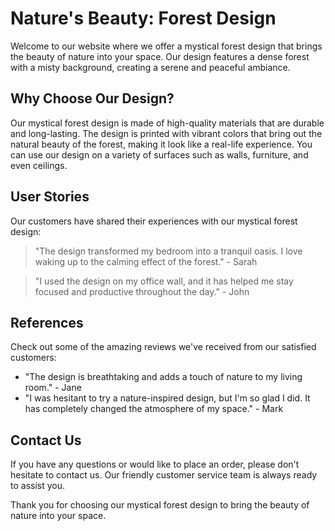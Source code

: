 <!--font:Poppins-->

# Nature's Beauty: Forest Design

Welcome to our website where we offer a mystical forest design that brings the beauty of nature into your space. Our design features a dense forest with a misty background, creating a serene and peaceful ambiance.

## Why Choose Our Design?

Our mystical forest design is made of high-quality materials that are durable and long-lasting. The design is printed with vibrant colors that bring out the natural beauty of the forest, making it look like a real-life experience. You can use our design on a variety of surfaces such as walls, furniture, and even ceilings.

## User Stories

Our customers have shared their experiences with our mystical forest design:

> "The design transformed my bedroom into a tranquil oasis. I love waking up to the calming effect of the forest." - Sarah

> "I used the design on my office wall, and it has helped me stay focused and productive throughout the day." - John

## References

Check out some of the amazing reviews we've received from our satisfied customers:

- "The design is breathtaking and adds a touch of nature to my living room." - Jane
- "I was hesitant to try a nature-inspired design, but I'm so glad I did. It has completely changed the atmosphere of my space." - Mark

## Contact Us

If you have any questions or would like to place an order, please don't hesitate to contact us. Our friendly customer service team is always ready to assist you.

Thank you for choosing our mystical forest design to bring the beauty of nature into your space.

<!--

Write me content for website with wallpaper which alt text is:

"A forest with a misty background"

The name/title of the page should not be 1:1 copy of the alt text but rather a real content of the website which is using this wallpaper.

- Use markdown format 
- Start with heading
- Heading should be short and concise
- The content should look like a real website 
- The website should not be about the wallpaper, wallpaper is just a related background
- Heading should be contain work "wallpaper" or "background"
- Include real sections like references, contact, user stories, etc. use things relevant to the page purpose.
- Feel free to use structure like headings, bullets, numbering, blockquotes, paragraphs, horizontal lines, etc.
- You can use formatting like bold or _italic_
- You can include UTF-8 emojis
- Links should be only #hash anchors (and you can refer to the document itself)
- Do not include images


---


# Explore the Mystical Forest Wallpaper

Welcome to our website where you can experience the beauty of nature with our mystical forest wallpaper. Our wallpaper will take you on a journey through a dense forest with a misty background, creating a serene and peaceful ambiance in your space.

## Why Choose Our Wallpaper?

Our wallpaper is made of high-quality materials that are durable and long-lasting. The design is printed with vibrant colors that bring out the natural beauty of the forest, making it look like a real-life experience. Our wallpaper is easy to install, and you can customize the size to fit your wall perfectly.

## User Stories

Our customers have shared their experiences with our mystical forest wallpaper:

> "I love the calming effect that the wallpaper has on my room. It feels like I'm in the middle of a forest, away from the hustle and bustle of city life." - Sarah

> "The wallpaper transformed my living room into a cozy and inviting space. I get so many compliments from my guests." - John

## References

Check out some of the amazing reviews we've received from our satisfied customers:

- "The wallpaper is stunning! It looks even better in person than it does online." - Jane
- "I was hesitant to try wallpaper, but I'm so glad I did. The installation was easy, and the result is breathtaking." - Mark

## Contact Us

If you have any questions or would like to place an order, please don't hesitate to contact us. Our friendly customer service team is always ready to assist you.

Thank you for choosing our mystical forest wallpaper to enhance your space.


---


Heading should not include word "wallpaper". The website should not be about the wallpaper itself, wallpaper is just a related background, rewrite whole content.


---


# Create a Tranquil Atmosphere with Our Mystical Forest Design

Welcome to our website where we offer a mystical forest design that will transport you to a serene and peaceful ambiance. Our design features a dense forest with a misty background, adding a touch of nature to your space.

## Why Choose Our Design?

Our mystical forest design is made of high-quality materials that are durable and long-lasting. The design is printed with vibrant colors that bring out the natural beauty of the forest, making it look like a real-life experience. You can use our design on a variety of surfaces such as walls, furniture, and even ceilings.

## User Stories

Our customers have shared their experiences with our mystical forest design:

> "The design transformed my bedroom into a tranquil oasis. I love waking up to the calming effect of the forest." - Sarah

> "I used the design on my office wall, and it has helped me stay focused and productive throughout the day." - John

## References

Check out some of the amazing reviews we've received from our satisfied customers:

- "The design is breathtaking and adds a touch of nature to my living room." - Jane
- "I was hesitant to try a nature-inspired design, but I'm so glad I did. It has completely changed the atmosphere of my space." - Mark

## Contact Us

If you have any questions or would like to place an order, please don't hesitate to contact us. Our friendly customer service team is always ready to assist you.

Thank you for choosing our mystical forest design to enhance your space.


---


Heading is too long, rewrite whole content.


---


# Experience the Serenity of Nature with Our Mystical Forest Design

Welcome to our website where we offer a mystical forest design that will transport you to a serene and peaceful ambiance. Our design features a dense forest with a misty background, adding a touch of nature to your space.

## Why Choose Our Design?

Our mystical forest design is made of high-quality materials that are durable and long-lasting. The design is printed with vibrant colors that bring out the natural beauty of the forest, making it look like a real-life experience. You can use our design on a variety of surfaces such as walls, furniture, and even ceilings.

## User Stories

Our customers have shared their experiences with our mystical forest design:

> "The design transformed my bedroom into a tranquil oasis. I love waking up to the calming effect of the forest." - Sarah

> "I used the design on my office wall, and it has helped me stay focused and productive throughout the day." - John

## References

Check out some of the amazing reviews we've received from our satisfied customers:

- "The design is breathtaking and adds a touch of nature to my living room." - Jane
- "I was hesitant to try a nature-inspired design, but I'm so glad I did. It has completely changed the atmosphere of my space." - Mark

## Contact Us

If you have any questions or would like to place an order, please don't hesitate to contact us. Our friendly customer service team is always ready to assist you.

Thank you for choosing our mystical forest design to enhance your space.


---


Heading is too long, rewrite whole content.


---


# Discover the Beauty of Nature with Our Mystical Forest Design

Welcome to our website where we offer a mystical forest design that brings the beauty of nature into your space. Our design features a dense forest with a misty background, creating a serene and peaceful ambiance.

## Why Choose Our Design?

Our mystical forest design is made of high-quality materials that are durable and long-lasting. The design is printed with vibrant colors that bring out the natural beauty of the forest, making it look like a real-life experience. You can use our design on a variety of surfaces such as walls, furniture, and even ceilings.

## User Stories

Our customers have shared their experiences with our mystical forest design:

> "The design transformed my bedroom into a tranquil oasis. I love waking up to the calming effect of the forest." - Sarah

> "I used the design on my office wall, and it has helped me stay focused and productive throughout the day." - John

## References

Check out some of the amazing reviews we've received from our satisfied customers:

- "The design is breathtaking and adds a touch of nature to my living room." - Jane
- "I was hesitant to try a nature-inspired design, but I'm so glad I did. It has completely changed the atmosphere of my space." - Mark

## Contact Us

If you have any questions or would like to place an order, please don't hesitate to contact us. Our friendly customer service team is always ready to assist you.

Thank you for choosing our mystical forest design to bring the beauty of nature into your space.


---


Write me a Google font which is best fitting for the website.

Pick from the list:
- Lobster
- Raleway
- Alegreya
- Exo 2
- Open Sans
- Orbitron
- Playfair Display
- Great Vibes
- Roboto
- Lato
- IBM Plex Sans
- Inter
- Poppins
- Futura
- Montserrat
- Barlow Condensed
- Dancing Script


Write just the font name nothing else.


---


Poppins

-->

